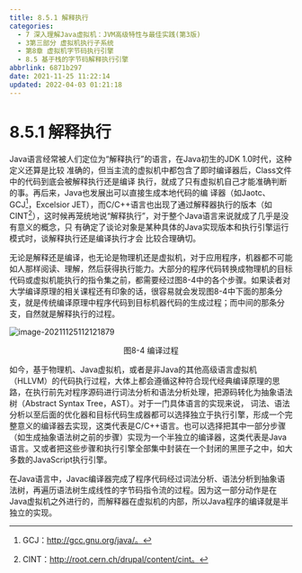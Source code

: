 ```yaml
---
title: 8.5.1 解释执行
categories: 
  - 7 深入理解Java虛拟机：JVM高级特性与最佳实践(第3版)
  - 3第三部分 虚拟机执行子系统
  - 第8章 虚拟机字节码执行引擎
  - 8.5 基于栈的字节码解释执行引擎
abbrlink: 6871b297
date: 2021-11-25 11:22:14
updated: 2022-04-03 01:21:18
---
```

# 8.5.1 解释执行
Java语言经常被人们定位为“解释执行”的语言，在Java初生的JDK 1.0时代，这种定义还算是比较 准确的，但当主流的虚拟机中都包含了即时编译器后，Class文件中的代码到底会被解释执行还是编译 执行，就成了只有虚拟机自己才能准确判断的事。再后来，Java也发展出可以直接生成本地代码的编 译器（如Jaotc、GCJ[^1]，Excelsior JET），而C/C++语言也出现了通过解释器执行的版本（如 CINT[^2]），这时候再笼统地说“解释执行”，对于整个Java语言来说就成了几乎是没有意义的概念，只 有确定了谈论对象是某种具体的Java实现版本和执行引擎运行模式时，谈解释执行还是编译执行才会 比较合理确切。

无论是解释还是编译，也无论是物理机还是虚拟机，对于应用程序，机器都不可能如人那样阅读、理解，然后获得执行能力。大部分的程序代码转换成物理机的目标代码或虚拟机能执行的指令集之前，都需要经过图8-4中的各个步骤。如果读者对大学编译原理的相关课程还有印象的话，很容易就会发现图8-4中下面的那条分支，就是传统编译原理中程序代码到目标机器代码的生成过程；而中间的那条分支，自然就是解释执行的过程。

![image-20211125112121879](https://gitee.com/XiaoLan223/images/raw/master/Blog/Sum/20211125112121.png)

<center>图8-4 编译过程</center>

如今，基于物理机、Java虚拟机，或者是非Java的其他高级语言虚拟机（HLLVM）的代码执行过程，大体上都会遵循这种符合现代经典编译原理的思路，在执行前先对程序源码进行词法分析和语法分析处理，把源码转化为抽象语法树（Abstract Syntax Tree，AST）。对于一门具体语言的实现来说， 词法、语法分析以至后面的优化器和目标代码生成器都可以选择独立于执行引擎，形成一个完整意义的编译器去实现，这类代表是C/C++语言。也可以选择把其中一部分步骤（如生成抽象语法树之前的步骤）实现为一个半独立的编译器，这类代表是Java语言。又或者把这些步骤和执行引擎全部集中封装在一个封闭的黑匣子之中，如大多数的JavaScript执行引擎。

在Java语言中，Javac编译器完成了程序代码经过词法分析、语法分析到抽象语法树，再遍历语法树生成线性的字节码指令流的过程。因为这一部分动作是在Java虚拟机之外进行的，而解释器在虚拟机的内部，所以Java程序的编译就是半独立的实现。

[^1]: GCJ：http://gcc.gnu.org/java/。 
[^2]: CINT：http://root.cern.ch/drupal/content/cint。
